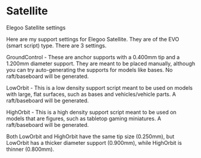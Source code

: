 # Satellite
Elegoo Satellite settings

Here are my support settings for Elegoo Satellite. They are of the EVO (smart script) type. There are 3 settings.

GroundControl - These are anchor supports with a 0.400mm tip and a 1.200mm diameter support. They are meant to be placed manually, although you can try auto-generating the supports for models like bases. No raft/baseboard will be generated.

LowOrbit - This is a low density support script meant to be used on models with large, flat surfaces, such as bases and vehicles/vehicle parts. A raft/baseboard will be generated.

HighOrbit - This is a high density support script meant to be used on models that are figures, such as tabletop gaming miniatures. A raft/baseboard will be generated.

Both LowOrbit and HighOrbit have the same tip size (0.250mm), but LowOrbit has a thicker diameter support (0.900mm), while HighOrbit is thinner (0.800mm).
